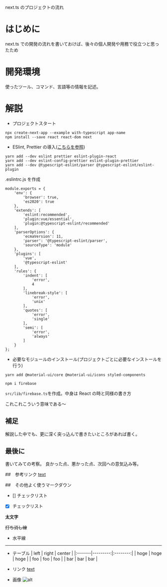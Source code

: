next.ts のプロジェクトの流れ

<!-- 随時テンプレを更新していく -->

# はじめに

next.ts での開発の流れを書いておけば、後々の個人開発や用務で役立つと思ったため

# 開発環境

使ったツール、コマンド、言語等の情報を記述。

# 解説

- プロジェクトスタート

```
npx create-next-app --example with-typescript app-name
npm install --save react react-dom next
```

- ESlint, Prettier の導入([こちらを参照](https://zenn.dev/hellorusk/articles/ceb6fee3da4991))

```
yarn add --dev eslint prettier eslint-plugin-react
yarn add --dev eslint-config-prettier eslint-plugin-prettier
yarn add --dev @typescript-eslint/parser @typescript-eslint/eslint-plugin
```

.eslintrc.js を作成

```
module.exports = {
    'env': {
        'browser': true,
        'es2020': true
    },
    'extends': [
        'eslint:recommended',
        'plugin:vue/essential',
        'plugin:@typescript-eslint/recommended'
    ],
    'parserOptions': {
        'ecmaVersion': 11,
        'parser': '@typescript-eslint/parser',
        'sourceType': 'module'
    },
    'plugins': [
        'vue',
        '@typescript-eslint'
    ],
    'rules': {
        'indent': [
            'error',
            4
        ],
        'linebreak-style': [
            'error',
            'unix'
        ],
        'quotes': [
            'error',
            'single'
        ],
        'semi': [
            'error',
            'always'
        ]
    }
};
```

- 必要なモジュールのインストール(プロジェクトごとに必要なインストールを行う)

```
yarn add @material-ui/core @material-ui/icons styled-components
```

```
npm i firebase
```

`src/lib/firebase.ts`を作成。中身は React の時と同様の書き方

これこれこういう意味である～

## 補足

解説した中でも、更に深く突っ込んで書きたいところがあれば書く。

## 最後に

書いてみての考察。
良かった点、悪かった点、次回への意気込み等。

##　参考リンク
[text](https://web-cheatsheet.com/)

##　その他よく使うマークダウン

- [] チェックリスト
- [x] チェックリスト

**太文字**

~~打ち消し線~~

- 水平線

---

- テーブル
  | left | right | center |
  |:-------|---------:|:--------:|
  | hoge | hoge | hoge |
  | foo | foo | foo |
  | bar | bar | bar |

- リンク
  [text](https://web-cheatsheet.com/)

- 画像
  ![alt](https://web-cheatsheet.com/icons/apple-touch-icon-114x114.png)
